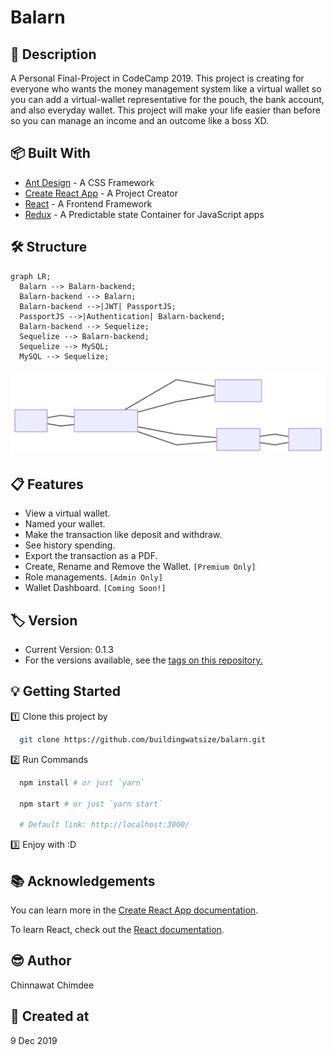 # Balarn

## 📘 Description

A Personal Final-Project in CodeCamp 2019. This project is creating for everyone who wants the money management system like a virtual wallet so you can add a virtual-wallet representative
for the pouch, the bank account, and also everyday wallet. This project will make your life easier than before so you can manage an income and an outcome like a boss XD.

## 📦 Built With

- [Ant Design](https://ant.design/) - A CSS Framework
- [Create React App](https://github.com/facebook/create-react-app) - A Project Creator
- [React](https://reactjs.org/) - A Frontend Framework
- [Redux](https://redux.js.org/) - A Predictable state Container for JavaScript apps

## 🛠 Structure

```mermaid
graph LR;
  Balarn --> Balarn-backend;
  Balarn-backend --> Balarn;
  Balarn-backend -->|JWT| PassportJS;
  PassportJS -->|Authentication| Balarn-backend;
  Balarn-backend --> Sequelize;
  Sequelize --> Balarn-backend;
  Sequelize --> MySQL;
  MySQL --> Sequelize;
```

![Mermaid Diagram](./mermaid-diagram.svg)

## 📋 Features

- View a virtual wallet.
- Named your wallet.
- Make the transaction like deposit and withdraw.
- See history spending.
- Export the transaction as a PDF.
- Create, Rename and Remove the Wallet. `[Premium Only]`
- Role managements. `[Admin Only]`
- Wallet Dashboard. `[Coming Soon!]`

## 🏷 Version

- Current Version: 0.1.3
- For the versions available, see the [tags on this repository.](https://github.com/buildingwatsize/balarn/tags)

## 💡 Getting Started

1️⃣ Clone this project by

  ```bash
    git clone https://github.com/buildingwatsize/balarn.git
  ```

2️⃣ Run Commands

  ```bash
    npm install # or just `yarn`

    npm start # or just `yarn start`

    # Default link: http://localhost:3000/
  ```

3️⃣ Enjoy with :D

## 📚 Acknowledgements

You can learn more in the [Create React App documentation](https://facebook.github.io/create-react-app/docs/getting-started).

To learn React, check out the [React documentation](https://reactjs.org/).

## 😎 Author

Chinnawat Chimdee

## 🚩 Created at

9 Dec 2019
